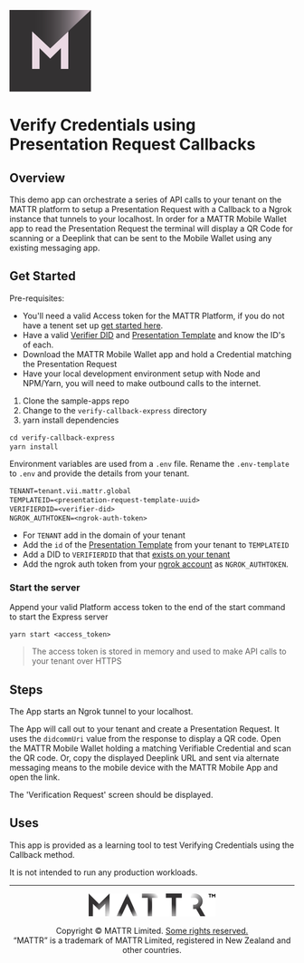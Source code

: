 [![MATTR](../docs/assets/mattr-logo-square.svg)](https://github.com/mattrglobal)

# Verify Credentials using Presentation Request Callbacks

## Overview
This demo app can orchestrate a series of API calls to your tenant on the MATTR platform to setup a Presentation Request with a Callback to a Ngrok instance that tunnels to your localhost.
In order for a MATTR Mobile Wallet app to read the Presentation Request the terminal will display a QR Code for scanning or a Deeplink that can be sent to the Mobile Wallet using any existing messaging app.

## Get Started

Pre-requisites:

* You'll need a valid Access token for the MATTR Platform, if you do not have a tenent set up [get started here](https://mattr.global/get-started).
* Have a valid [Verifier DID](https://learn.mattr.global/api-ref#operation/retrieveListOfDids) and [Presentation  Template](https://learn.mattr.global/api-ref#operation/createPresTemplate) and know the ID's of each.
* Download the MATTR Mobile Wallet app and hold a Credential matching the Presentation Request 
* Have your local development environment setup with Node and NPM/Yarn, you will need to make outbound calls to the internet.

1. Clone the sample-apps repo
2. Change to the `verify-callback-express` directory
3. yarn install dependencies


```
cd verify-callback-express
yarn install
```

Environment variables are used from a `.env` file. 
Rename the `.env-template` to `.env` and provide the details from your tenant.
```
TENANT=tenant.vii.mattr.global
TEMPLATEID=<presentation-request-template-uuid>
VERIFIERDID=<verifier-did>
NGROK_AUTHTOKEN=<ngrok-auth-token>
```
* For `TENANT` add in the domain of your tenant
* Add the `id` of the [Presentation Template](https://learn.mattr.global/api-ref#operation/createPresTemplate) from your tenant to `TEMPLATEID`
* Add a DID to `VERIFIERDID` that that [exists on your tenant](https://learn.mattr.global/api-ref#operation/retrieveListOfDids)
* Add the ngrok auth token from your [ngrok account](https://dashboard.ngrok.com/login) as `NGROK_AUTHTOKEN`.

### Start the server
Append your valid Platform access token to the end of the start command to start the Express server
```
yarn start <access_token>
```

> The access token is stored in memory and used to make API calls to your tenant over HTTPS

## Steps
The App starts an Ngrok tunnel to your localhost.

The App will call out to your tenant and create a Presentation Request.
It uses the `didcommUri` value from the response to display a QR code.
Open the MATTR Mobile Wallet holding a matching Verifiable Credential and scan the QR code.
Or, copy the displayed Deeplink URL and sent via alternate messaging means to the mobile device with the MATTR Mobile App and open the link.

The 'Verification Request' screen should be displayed.

## Uses
This app is provided as a learning tool to test Verifying Credentials using the Callback method.

It is not intended to run any production workloads.

---

<p align="center"><a href="https://mattr.global" target="_blank"><img height="40px" src ="../docs/assets/mattr-logo-tm.svg"></a></p><p align="center">Copyright © MATTR Limited. <a href="../LICENSE">Some rights reserved.</a><br/>“MATTR” is a trademark of MATTR Limited, registered in New Zealand and other countries.</p>
